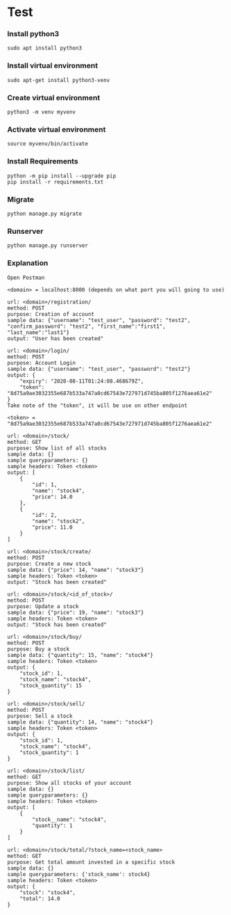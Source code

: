 # Test

### Install python3

	sudo apt install python3

### Install virtual environment

	sudo apt-get install python3-venv

### Create virtual environment

	python3 -m venv myvenv

### Activate virtual environment

	source myvenv/bin/activate

### Install Requirements

	python -m pip install --upgrade pip
	pip install -r requirements.txt

### Migrate

	python manage.py migrate

### Runserver

	python manage.py runserver

### Explanation
	Open Postman

	<domain> = localhost:8000 (depends on what port you will going to use)

	url: <domain>/registration/
	method: POST
	purpose: Creation of account
	sample data: {"username": "test_user", "password": "test2", "confirm_password": "test2", "first_name":"first1", "last_name":"last1"}
	output: "User has been created"

	url: <domain>/login/
	method: POST
	purpose: Account Login
	sample data: {"username": "test_user", "password": "test2"}
	output: {
	    "expiry": "2020-08-11T01:24:08.468679Z",
	    "token": "8d75a9ae3032355e687b533a747a0cd67543e727971d745ba805f1276aea61e2"
	}
	Take note of the "token", it will be use on other endpoint

	<token> = "8d75a9ae3032355e687b533a747a0cd67543e727971d745ba805f1276aea61e2"

	url: <domain>/stock/
	method: GET
	purpose: Show list of all stocks
	sample data: {}
	sample queryparameters: {}
	sample headers: Token <token>
	output: [
	    {
	        "id": 1,
	        "name": "stock4",
	        "price": 14.0
	    },
	    {
	        "id": 2,
	        "name": "stock2",
	        "price": 11.0
	    }
	]

	url: <domain>/stock/create/
	method: POST
	purpose: Create a new stock
	sample data: {"price": 14, "name": "stock3"}
	sample headers: Token <token>
	output: "Stock has been created"

	url: <domain>/stock/<id_of_stock>/
	method: POST
	purpose: Update a stock
	sample data: {"price": 19, "name": "stock3"}
	sample headers: Token <token>
	output: "Stock has been created"

	url: <domain>/stock/buy/
	method: POST
	purpose: Buy a stock
	sample data: {"quantity": 15, "name": "stock4"}
	sample headers: Token <token>
	output: {
	    "stock_id": 1,
	    "stock_name": "stock4",
	    "stock_quantity": 15
	}

	url: <domain>/stock/sell/
	method: POST
	purpose: Sell a stock
	sample data: {"quantity": 14, "name": "stock4"}
	sample headers: Token <token>
	output: {
	    "stock_id": 1,
	    "stock_name": "stock4",
	    "stock_quantity": 1
	}

	url: <domain>/stock/list/
	method: GET
	purpose: Show all stocks of your account
	sample data: {}
	sample queryparameters: {}
	sample headers: Token <token>
	output: [
	    {
	        "stock__name": "stock4",
	        "quantity": 1
	    }
	]

	url: <domain>/stock/total/?stock_name=<stock_name>
	method: GET
	purpose: Get total amount invested in a specific stock
	sample data: {}
	sample queryparameters: {'stock_name': stock4}
	sample headers: Token <token>
	output: {
	    "stock": "stock4",
	    "total": 14.0
	}